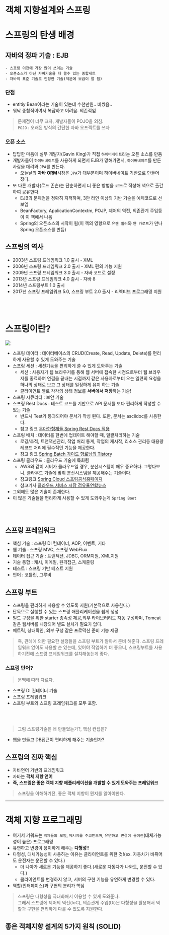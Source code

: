 # 객체 지향설계와 스프링

# 스프링의 탄생 배경
## 자바의 정파 기술 : EJB
    - 스프링 이전에 가장 많이 쓰이는 기술
    - 오픈소스가 아닌 자바기술을 다 쓸수 있는 종합세트
    - 자바의 표준 기술로 인정한 기술(덕분에 보급이 잘 됨)
### 단점
- entitiy Bean이라는 기술이 있는데 수천만원.. 비쌌음..
- 워낙 종합적이여서 복잡하고 어려움. 의존적임

> 문제점이 너무 크자, 개발자들이 POJO을 외침.   
> `POJO` : 오래된 방식의 간단한 자바 오프젝트를 쓰자

### 오픈 소스
 - 답답한 마음에 실무 개발자(Gavin King)가 직접 `하이버네이트`라는 오픈 소스를 만듬
 - 개발자들이 `하이버네이트`를 사용하게 되면서 EJB가 망해가면서, `하이버네이트`를 만든 사람을 데려와 `JPA`를 만든다.
   - 오늘날의 **자바 ORM**시장은 `JPA`가 대부분이며 하이버네이트 기반으로 만들어 졌다.
 - 또 다른 개발자(로드 존슨)는 단순하면서 더 좋은 방법을 코드로 작성해 책으로 출간하여 공유한다. 
   - EJB의 문제점을 정확히 지적하며, 3만 라인 이상의 기반 기술을 예제코드로 선보임 
   - BeanFactory, ApplicationContextm, POJP, 제어의 역전, 의존관계 주입등이 이 책에서 나옴
   - Spring의 오픈소스의 시작이 됨(이 책의 영향으로 `유겐 휠러`와 `얀 카로프`가 만나 Spring 오픈소스를 만듬)

## 스프링의 역사
 - 2003년 스프링 프레임워크 1.0 출시 - XML
 - 2006년 스프링 프레임워크 2.0 출시 - XML 편의 기능 지원
 - 2009년 스프링 프레임워크 3.0 출시 - 자바 코드로 설정
 - 2013년 스프링 프레임워크 4.0 출시 - 자바 8
 - 2014년 스프링부트 1.0 출시
 - 2017년 스프링 프레임워크 5.0, 스프링 부트 2.0 출시 - 리엑티브 프로그래밍 지원

<br></br>

# 스프링이란? 
<img src="https://user-images.githubusercontent.com/104331549/173177055-2d129e0a-6562-4cef-bf14-00c6e3dd7911.png">

- 스프링 데이터 : 데이터베이스의 CRUD(Create, Read, Update, Delete)를 편리하게 사용할 수 있게 도와주는 기술
- 스프링 세션 : 세션기능을 편리하게 쓸 수 있게 도와주는 기술
  - 세션 : 사용자가 웹 브라우저를 통해 웹 서버에 접속한 시점으로부터 웹 브라우저를 종료하여 연결을 끝내는 시점까지 같은 사용자로부터 오는 일련의 요청을 하나의 상태로 보고 그 상태를 일정하게 유지 하는 기술
  - 클라이언트 별로 각각의 상태 정보를 **서버에서 저장**하는 기술!
- 스프링 시큐리티 : 보안 기술 
- 스프링 Rest Docs : 테스트 코드를 기반으로 API 문서를 보다 편리하게 작성할 수 있는 기술
  - 반드시 Test가 통과되어야 문서가 작성 된다. 또한, 문서는 asciidoc를 사용한다.
  - 참고 링크 [우아한형제들 Spring Rest Docs 적용](https://techblog.woowahan.com/2597/)   
- 스프링 배치 : 데이터를 한번에 업데이트 해야할 때, 일괄처리하는 기술 
  - 로깅/추적, 트랜잭션관리, 작업 처리 통계, 작업의 재시작, 리소스 관리등 대용량 레코드 처리에 필수적인 기능을 제공한다.
  - 참고 링크 [Spring Batch 가이드 향로님의 Tistory](https://jojoldu.tistory.com/324)
- 스프링 클라우드 : 클라우드 기술에 특화됨
  - AWS와 같이 서버가 클라우드일 경우, 분산시스템이 매우 중요하다. 그렇다보니, 클라우드 기술에 맞춰 분산시스템을 제공해주는 기술이다.
  - 참고링크 [Spring Cloud 스프링공식홈페이지](https://spring.io/projects/spring-cloud)
  - 참고기사 [클라우드 서비스 시장 점유율연합뉴스](https://m.yna.co.kr/view/GYH20210205000400044)
- 그외에도 많은 기술이 존재한다.
- 이 많은 기술들을 편리하게 사용할 수 있게 도와주는게 `Spring Boot`

<br></br>

## 스프링 프레임워크
 - 핵심 기술 : 스프링 DI 컨테이너, AOP, 이벤트, 기타 
 - 웹 기술 : 스프링 MVC, 스프링 WebFlux
 - 데이터 접근 기술 : 트랜잭션, JDBC, ORM지원, XML지원 
 - 기술 통합 : 캐시, 이메일, 원격접근, 스케줄링
 - 테스트 : 스프링 기반 테스트 지원
 - 언어 : 코틀린, 그루비

## 스프링 부트 
 - 스프링을 편리하게 사용할 수 있도록 지원(기본적으로 사용한다.)
 - 단독으로 실행할 수 있는 스프링 애플리케이션을 쉽게 생성 
 - 빌드 구성을 위한 starter 종속성 제공,외부 라이브러리도 자동 구성하며, Tomcat같은 웹서버를 내장되어 별도 설치가 필요가 없다.
 - 메트릭, 상태확인, 외부 구성 같은 프로덕션 준비 기능 제공
 
> 즉, 관례에 의한 필요한 설정들을 스프링 부트가 알아서 준비 해준다.
> 스프링 프레임워크 없이도 사용할 순 있는데, 있어야 작업하기 더 좋으니, 스프링부트를 사용하기전에 스프링 프레임워크를 설치해놓는게 좋다.

### 스프링 단어? 
 > 문맥에 따라 다르다. 
  - 스프링 DI 컨테이너 기술
  - 스프링 프레임워크 
  - 스프링 부트와 스프링 프레임워크를 모두 포함.

<br></br>

> 그럼 스프링기술은 왜 만들었는가?, 핵심 컨셉은?
 - 웹을 만들고 DB접근이 편리하게 해주는 기술인가?

## 스프링의 진짜 핵심 
 - 자바언어 기반의 프레임워크 
 - 자바는 **객체 지향 언어**
 - **즉, 스프링은 좋은 객체 지향 애플리케이션을 개발할 수 있게 도와주는 프레임워크**

> 스프링을 이해하기전, 좋은 객체 지향이 뭔지를 알아야한다. 


---

# 객체 지향 프로그래밍 
 - 여기서 키워드는 `객체들의 모임`, `메시지를 주고받으며`, `유연하고 변경이 용이한`(대체가능성이 높은) 프로그래밍
 - 유연하고 변경이 용이하게 해주는 **다형성**!!
 - 다형성, 대체가능성이 사용하는 이유는 클라이언트를 위한 것!(ex. 자동차가 바뀌어도 운전자는 운전할 수 있다.)
   - 더 나아가 새로운 기능을 제공하기 좋다.(새로운 자동차가 나와도, 운전할 수 있다.)
   - 클라이언트를 변경하지 않고, 서버의 구현 기능을 유연하게 변경할 수 있다. 
 - 역할(인터페이스)과 구현의 분리가 핵심

> 스프링은 다형성을 극대화해서 이용할 수 있게 도와준다.   
> 그래서 스프링에 제어의 역전(IoC), 의존관게 주입(Di)은 다형성을 활용해서 역할과 구현을 편리하게 다룰 수 있도록 지원한다.

## 좋은 객체지향 설계의 5가지 원칙 (SOLID)

  